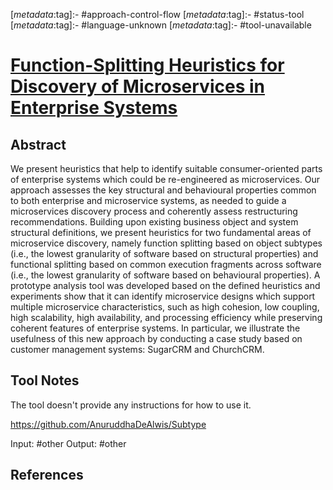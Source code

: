 <!-- deno-fmt-ignore-start -->

[_metadata_:tag]:- #approach-control-flow
[_metadata_:tag]:- #status-tool
[_metadata_:tag]:- #language-unknown
[_metadata_:tag]:- #tool-unavailable

<!-- deno-fmt-ignore-end -->

# [Function-Splitting Heuristics for Discovery of Microservices in Enterprise Systems](https://doi.org/10.1007/978-3-030-03596-9_3)

## Abstract

We present heuristics that help to identify suitable consumer-oriented parts of
enterprise systems which could be re-engineered as microservices. Our approach
assesses the key structural and behavioural properties common to both enterprise
and microservice systems, as needed to guide a microservices discovery process
and coherently assess restructuring recommendations. Building upon existing
business object and system structural definitions, we present heuristics for two
fundamental areas of microservice discovery, namely function splitting based on
object subtypes (i.e., the lowest granularity of software based on structural
properties) and functional splitting based on common execution fragments across
software (i.e., the lowest granularity of software based on behavioural
properties). A prototype analysis tool was developed based on the defined
heuristics and experiments show that it can identify microservice designs which
support multiple microservice characteristics, such as high cohesion, low
coupling, high scalability, high availability, and processing efficiency while
preserving coherent features of enterprise systems. In particular, we illustrate
the usefulness of this new approach by conducting a case study based on customer
management systems: SugarCRM and ChurchCRM.

## Tool Notes

The tool doesn't provide any instructions for how to use it.

https://github.com/AnuruddhaDeAlwis/Subtype

Input: #other 
Output: #other 

## References
